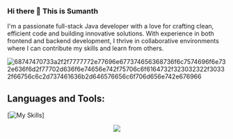 ### Hi there 👋 This is Sumanth
I'm a passionate full-stack Java developer with a love for crafting clean, efficient code and building innovative solutions. With experience in both frontend and backend development, I thrive in collaborative environments where I can contribute my skills and learn from others.


![68747470733a2f2f7777772e77696e677374656368736f6c7574696f6e732e636f6d2f77702d636f6e74656e742f75706c6f6164732f323032322f30332f66756c6c2d737461636b2d646576656c6f706d656e742e676966](https://github.com/sumanth335/sumanth335/assets/122939962/115d8d1c-b79b-43bd-b532-c8a55f137b66)

## Languages and Tools:

[![My Skills](https://skillicons.dev/icons?i=js,html,css,wasm)]

<p align="center">
  <a href="https://skillicons.dev">
    <img src="https://skillicons.dev/icons i=java,js,ts,html,css,angular,spring,mysql,postgresql,mongodb,cassandra,aws,kafka,splunk,postman,python,maven,gradle,jenkins,docker,kubernetes,git,github,gitlab,visualstudio" />
  </a>
</p>


